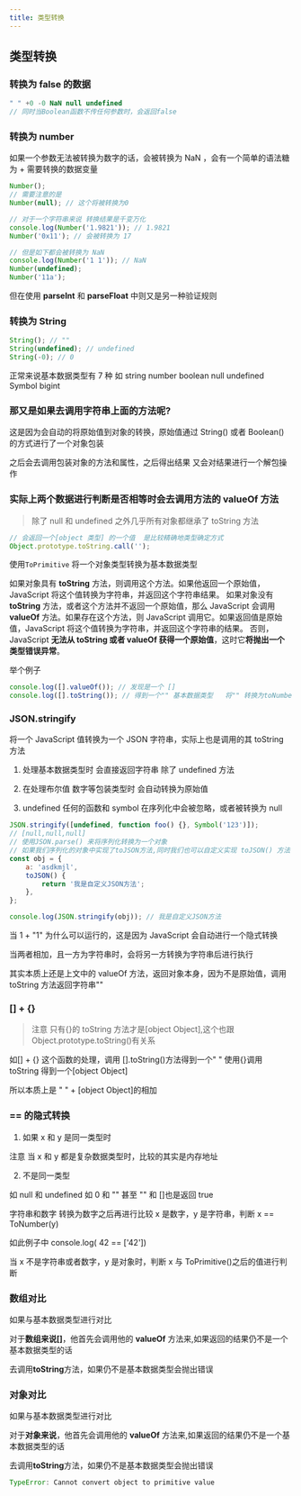 ```yaml
---
title: 类型转换
---
```


## 类型转换

### 转换为 false 的数据

```js
" " +0 -0 NaN null undefined
// 同时当Boolean函数不传任何参数时，会返回false
```

### 转换为 number

如果一个参数无法被转换为数字的话，会被转换为 NaN ，会有一个简单的语法糖为 + 需要转换的数据变量

```js
Number();
// 需要注意的是
Number(null); // 这个将被转换为0

// 对于一个字符串来说 转换结果是千变万化
console.log(Number('1.9821')); // 1.9821
Number('0x11'); // 会被转换为 17

// 但是如下都会被转换为 NaN
console.log(Number('1 1')); // NaN
Number(undefined);
Number('11a');
```

但在使用 **parseInt** 和 **parseFloat** 中则又是另一种验证规则

### 转换为 String

```js
String(); // ""
String(undefined); // undefined
String(-0); // 0
```

正常来说基本数据类型有 7 种
如 string number boolean null undefined Symbol bigint

### 那又是如果去调用字符串上面的方法呢?

这是因为会自动的将原始值到对象的转换，原始值通过 String() 或者 Boolean() 的方式进行了一个对象包装

之后会去调用包装对象的方法和属性，之后得出结果 又会对结果进行一个解包操作

### 实际上两个数据进行判断是否相等时会去调用方法的 valueOf 方法

> 除了 null 和 undefined 之外几乎所有对象都继承了 toString 方法

```js
// 会返回一个[object 类型] 的一个值  是比较精确地类型确定方式
Object.prototype.toString.call('');
```

使用`ToPrimitive` 将一个对象类型转换为基本数据类型

如果对象具有 **toString** 方法，则调用这个方法。如果他返回一个原始值，JavaScript 将这个值转换为字符串，并返回这个字符串结果。
如果对象没有 **toString** 方法，或者这个方法并不返回一个原始值，那么 JavaScript 会调用 **valueOf** 方法。如果存在这个方法，则 JavaScript 调用它。如果返回值是原始值，JavaScript 将这个值转换为字符串，并返回这个字符串的结果。
否则，JavaScript **无法从 toString 或者 valueOf 获得一个原始值**，这时它**将抛出一个类型错误异常**。

举个例子

```js
console.log([].valueOf()); // 发现是一个 []
console.log([].toString()); // 得到一个"" 基本数据类型   将"" 转换为toNumber() 则为0
```

### JSON.stringify

将一个 JavaScript 值转换为一个 JSON 字符串，实际上也是调用的其 toString 方法

1. 处理基本数据类型时 会直接返回字符串 除了 undefined 方法

2. 在处理布尔值 数字等包装类型时 会自动转换为原始值

3. undefined 任何的函数和 symbol 在序列化中会被忽略，或者被转换为 null

```js
JSON.stringify([undefined, function foo() {}, Symbol('123')]);
// [null,null,null]
// 使用JSON.parse() 来将序列化转换为一个对象
// 如果我们序列化的对象中实现了toJSON方法,同时我们也可以自定义实现 toJSON() 方法
const obj = {
	a: 'asdkmjl',
	toJSON() {
		return '我是自定义JSON方法';
	},
};

console.log(JSON.stringify(obj)); // 我是自定义JSON方法
```

当 1 + "1" 为什么可以运行的，这是因为 JavaScript 会自动进行一个隐式转换

当两者相加，且一方为字符串时，会将另一方转换为字符串后进行执行

其实本质上还是上文中的 valueOf 方法，返回对象本身，因为不是原始值，调用 toString 方法返回字符串""

### [] + {}

> 注意 只有{}的 toString 方法才是[object Object],这个也跟 Object.prototype.toString()有关系

如[] + {} 这个函数的处理，调用 [].toString()方法得到一个" " 使用{}调用 toString 得到一个[object Object]

所以本质上是 " " + [object Object]的相加

### == 的隐式转换

1. 如果 x 和 y 是同一类型时

注意 当 x 和 y 都是复杂数据类型时，比较的其实是内存地址

2. 不是同一类型

如 null 和 undefined
如 0 和 ""
甚至 "" 和 []也是返回 true

字符串和数字 转换为数字之后再进行比较
x 是数字，y 是字符串，判断 x == ToNumber(y)

如此例子中 console.log( 42 == ['42'])

当 x 不是字符串或者数字，y 是对象时，判断 x 与 ToPrimitive()之后的值进行判断

### 数组对比

如果与基本数据类型进行对比

对于**数组来说[]**，他首先会调用他的 **valueOf** 方法来,如果返回的结果仍不是一个基本数据类型的话

去调用**toString**方法，如果仍不是基本数据类型会抛出错误

### 对象对比

如果与基本数据类型进行对比

对于**对象来说**，他首先会调用他的 **valueOf** 方法来,如果返回的结果仍不是一个基本数据类型的话

去调用**toString**方法，如果仍不是基本数据类型会抛出错误

```js
TypeError: Cannot convert object to primitive value
```
